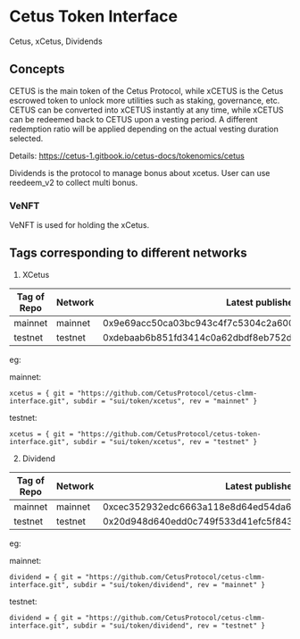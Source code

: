 # Cetus Token Interface

Cetus, xCetus, Dividends

## Concepts

CETUS is the main token of the Cetus Protocol, while xCETUS is the Cetus escrowed token to unlock more utilities such as staking, governance, etc. CETUS can be converted into xCETUS instantly at any time, while xCETUS can be redeemed back to CETUS upon a vesting period. A different redemption ratio will be applied depending on the actual vesting duration selected.

Details: https://cetus-1.gitbook.io/cetus-docs/tokenomics/cetus

Dividends is the protocol to manage bonus about xcetus. User can use reedeem_v2 to collect multi bonus.

### VeNFT

VeNFT is used for holding the xCetus.

## Tags corresponding to different networks

1. XCetus

| Tag of Repo | Network | Latest published at address                                        |
| ----------- | ------- | ------------------------------------------------------------------ |
| mainnet     | mainnet | 0x9e69acc50ca03bc943c4f7c5304c2a6002d507b51c11913b247159c60422c606 |
| testnet     | testnet | 0xdebaab6b851fd3414c0a62dbdf8eb752d6b0d31f5cfce5e38541bc6c6daa8966 |

eg:

mainnet:

```
xcetus = { git = "https://github.com/CetusProtocol/cetus-clmm-interface.git", subdir = "sui/token/xcetus", rev = "mainnet" }
```

testnet:

```
xcetus = { git = "https://github.com/CetusProtocol/cetus-token-interface.git", subdir = "sui/token/xcetus", rev = "testnet" }
```

2. Dividend

| Tag of Repo | Network | Latest published at address                                        |
| ----------- | ------- | ------------------------------------------------------------------ |
| mainnet     | mainnet | 0xcec352932edc6663a118e8d64ed54da6b8107e8719603bf728f80717592cd9e8 |
| testnet     | testnet | 0x20d948d640edd0c749f533d41efc5f843f212d441220324ad7959c6e1d281828 |

eg:

mainnet:

```
dividend = { git = "https://github.com/CetusProtocol/cetus-clmm-interface.git", subdir = "sui/token/dividend", rev = "mainnet" }
```

testnet:

```
dividend = { git = "https://github.com/CetusProtocol/cetus-clmm-interface.git", subdir = "sui/token/dividend", rev = "testnet" }
```
